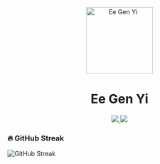 <p align="center">
  <img src="https://github.com/shadowlux20.png" width="150" height="150" alt="Ee Gen Yi">
</p>

<h1 align="center">Ee Gen Yi</h1>

<!--
Follow me, connect with me on linked in
-->
<p align="center">
  <a href="https://github.com/shadowlux20">
    <img src="https://img.shields.io/github/followers/shadowlux20?label=Follow%20me&style=social">
  </a>
  <a href="https://www.linkedin.com/in/ee-gen-yi">
    <img src="https://img.shields.io/badge/LinkedIn-Connect-blue?style=flat&logo=linkedin">
  </a>
</p>

<!--
### 📊 GitHub Stats
![GitHub Stats](https://github-readme-stats.vercel.app/api?username=shadowlux20&show_icons=true&theme=dark)
-->

### 🔥 GitHub Streak
![GitHub Streak](https://streak-stats.demolab.com?user=shadowlux20&theme=dark)

<!--
### 🏆 GitHub Achievements
![GitHub Achievements](https://github-profile-trophy.vercel.app/?username=shadowlux20&theme=darkhub&margin-w=15)

### 📂 Most Used Languages
![Top Languages](https://github-readme-stats.vercel.app/api/top-langs/?username=shadowlux20&layout=compact&theme=dark)
-->
